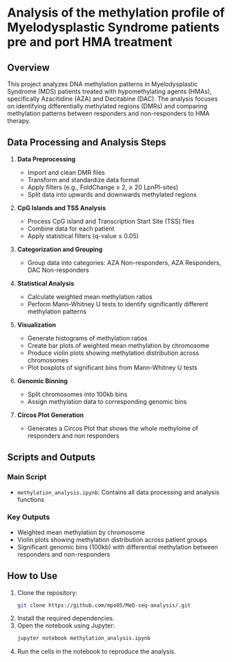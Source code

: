 # Analysis of the methylation profile of Myelodysplastic Syndrome patients pre and port HMA treatment

## Overview

This project analyzes DNA methylation patterns in Myelodysplastic Syndrome (MDS) patients treated with hypomethylating agents (HMAs), specifically Azacitidine (AZA) and Decitabine (DAC). The analysis focuses on identifying differentially methylated regions (DMRs) and comparing methylation patterns between responders and non-responders to HMA therapy.

## Data Processing and Analysis Steps

1. **Data Preprocessing**
   - Import and clean DMR files
   - Transform and standardize data format
   - Apply filters (e.g., FoldChange ≥ 2, ≥ 20 LpnPI-sites)
   - Split data into upwards and downwards methylated regions

2. **CpG Islands and TSS Analysis**
   - Process CpG island and Transcription Start Site (TSS) files
   - Combine data for each patient
   - Apply statistical filters (q-value ≤ 0.05)

3. **Categorization and Grouping**
   - Group data into categories: AZA Non-responders, AZA Responders, DAC Non-responders

4. **Statistical Analysis**
   - Calculate weighted mean methylation ratios
   - Perform Mann-Whitney U tests to identify significantly different methylation patterns

5. **Visualization**
   - Generate histograms of methylation ratios
   - Create bar plots of weighted mean methylation by chromosome
   - Produce violin plots showing methylation distribution across chromosomes
   - Plot boxplots of significant bins from Mann-Whitney U tests

6. **Genomic Binning**
   - Split chromosomes into 100kb bins
   - Assign methylation data to corresponding genomic bins

7. **Circos Plot Generation**
   - Generates a Circos Plot that shows the whole methylome of responders and non responders

## Scripts and Outputs

### Main Script
- `methylation_analysis.ipynb`: Contains all data processing and analysis functions

### Key Outputs
- Weighted mean methylation by chromosome
- Violin plots showing methylation distribution across patient groups
- Significant genomic bins (100kb) with differential methylation between responders and non-responders

## How to Use

1. Clone the repository:
   ```bash
   git clone https://github.com/mpo05/MeD-seq-analysis/.git
   ```
2. Install the required dependencies.
3. Open the notebook using Jupyter:
   ```bash
   jupyter notebook methylation_analysis.ipynb
   ```
4. Run the cells in the notebook to reproduce the analysis.


